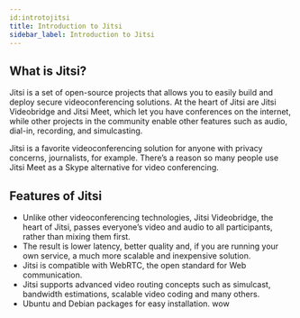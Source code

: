 ```yaml
---
id:introtojitsi 
title: Introduction to Jitsi
sidebar_label: Introduction to Jitsi
---
```


## What is Jitsi?

Jitsi is a set of open-source projects that allows you to easily build and deploy secure videoconferencing solutions. At the heart of Jitsi are Jitsi Videobridge and Jitsi Meet, which let you have conferences on the internet, while other projects in the community enable other features such as audio, dial-in, recording, and simulcasting.

Jitsi is a favorite videoconferencing solution for anyone with privacy concerns, journalists, for example. There’s a reason so many people use Jitsi Meet as a Skype alternative for video conferencing.

## Features of Jitsi

- Unlike other videoconferencing technologies, Jitsi Videobridge, the heart of Jitsi, passes everyone’s video and audio to all participants, rather than mixing them first.
- The result is lower latency, better quality and, if you are running your own service, a much more scalable and inexpensive solution.
- Jitsi is compatible with WebRTC, the open standard for Web communication.
- Jitsi supports advanced video routing concepts such as simulcast, bandwidth estimations, scalable video coding and many others.
- Ubuntu and Debian packages for easy installation.
  wow
